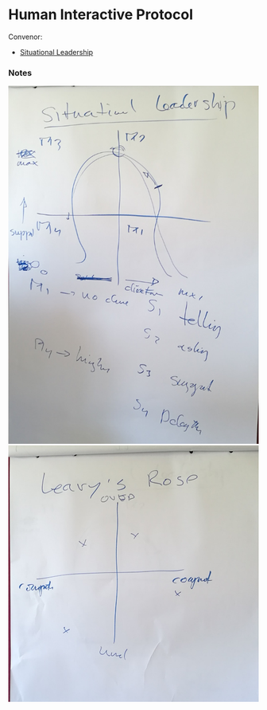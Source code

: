 # Human Interactive Protocol
Convenor:


* [Situational Leadership](http://situational.com/the-cls-difference/situational-leadership-what-we-do/)  


### Notes
![Situational Leadership](IMG_20170720_111943.jpg "Notes")  
![Leary's Rose](IMG_20170720_112001.jpg "Notes")
